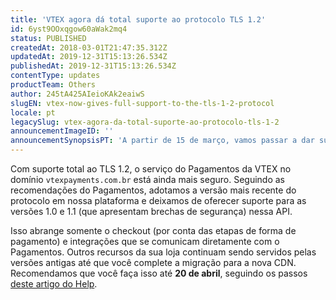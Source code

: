 ```yaml
---
title: 'VTEX agora dá total suporte ao protocolo TLS 1.2'
id: 6yst9OOxqgow60aWak2mq4
status: PUBLISHED
createdAt: 2018-03-01T21:47:35.312Z
updatedAt: 2019-12-31T15:13:26.534Z
publishedAt: 2019-12-31T15:13:26.534Z
contentType: updates
productTeam: Others
author: 245tA425AIeioKAk2eaiwS
slugEN: vtex-now-gives-full-support-to-the-tls-1-2-protocol
locale: pt
legacySlug: vtex-agora-da-total-suporte-ao-protocolo-tls-1-2
announcementImageID: ''
announcementSynopsisPT: 'A partir de 15 de março, vamos passar a dar suporte total ao protocolo TLS 1.2, garantindo mais segurança para sua loja.'
---
```


Com suporte total ao TLS 1.2, o serviço do Pagamentos da VTEX no domínio `vtexpayments.com.br` está ainda mais seguro. Seguindo as recomendações do Pagamentos, adotamos a versão mais recente do protocolo em nossa plataforma e deixamos de oferecer suporte para as versões 1.0 e 1.1 (que apresentam brechas de segurança) nessa API.

Isso abrange somente o checkout (por conta das etapas de forma de pagamento) e integrações que se comunicam diretamente com o Pagamentos. Outros recursos da sua loja continuam sendo servidos pelas versões antigas até que você complete a migração para a nova CDN. Recomendamos que você faça isso até __20 de abril__, seguindo os passos [deste artigo do Help](/pt/tutorial/ativar-nova-cdn-da-vtex).

